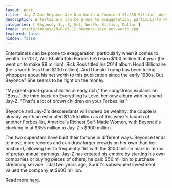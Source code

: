 ```yaml
---
layout: post
title:  Jay-Z And Beyonce Are Now Worth A Combined $1.255 Billion--And Counting
description: Entertainers can be prone to exaggeration, particularly when it comes to wealth. But Beyoncé? She seems to be right on the money.
categories: [ Beyoncé, Jay-Z, Net, Worth, Billion, Dollar ]
image: assets/images/2018-07-12-beyonce-jayz-net-worth.jpg
featured: false
hidden: false
---
```

Entertainers can be prone to exaggeration, particularly when it comes to wealth. In 2012, Wiz Khalifa told Forbes he'd earn $100 million that year (he went on to make $9 million). Rick Ross titled his 2014 album Hood Billionaire (he is worth less than $100 million). And Donald Trump has been telling whoppers about his net worth to this publication since the early 1980s. But Beyoncé? She seems to be right on the money.

"My great-great-grandchildren already rich," the songstress explains on "Boss," the third track on Everything Is Love, her new album with husband Jay-Z. "That's a lot of brown children on your Forbes list."

Beyoncé and Jay-Z's descendants will indeed be wealthy: the couple is already worth an estimated $1.255 billion as of this week's launch of another Forbes list, America's Richest Self-Made Women, with Beyoncé's clocking in at $355 million to Jay-Z's $900 million. 


The two superstars have built their fortune in different ways. Beyoncé tends to move more records and can draw larger crowds on her own than her husband, allowing her to frequently flirt with the $100 million mark in terms of pretax annual earnings. Jay-Z has created his empire by starting his own companies or buying pieces of others; he paid $56 million to purchase streaming service Tidal two years ago; Sprint's subsequent investment valued the company at $600 million.

Read more [here](https://www.forbes.com/sites/zackomalleygreenburg/2018/07/12/jay-z-and-beyonce-are-now-worth-a-combined-1-255-billion-and-counting/#4a9983071ec6).
